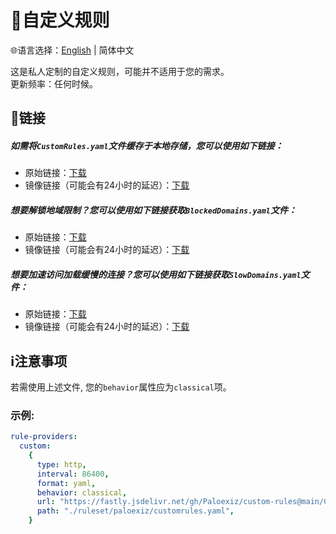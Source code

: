 # 📜自定义规则  
🌐语言选择：[English](README.md)  | 简体中文  
  
这是私人定制的自定义规则，可能并不适用于您的需求。  
更新频率：任何时候。  
## 🔗链接  
##### 如需将`CustomRules.yaml`文件缓存于本地存储，您可以使用如下链接：  
- 原始链接：[下载](https://raw.githubusercontent.com/Paloexiz/custom-rules/main/Clash/CustomRules.yaml)  
- 镜像链接（可能会有24小时的延迟）：[下载](https://fastly.jsdelivr.net/gh/Paloexiz/custom-rules@main/Clash/CustomRules.yaml)  
##### 想要解锁地域限制？您可以使用如下链接获取`BlockedDomains.yaml`文件：  
- 原始链接：[下载](https://raw.githubusercontent.com/Paloexiz/custom-rules/main/Common/Unlock/Clash/BlockedDomains.yaml)  
- 镜像链接（可能会有24小时的延迟）：[下载](https://fastly.jsdelivr.net/gh/Paloexiz/custom-rules@main/Common/Unlock/Clash/BlockedDomains.yaml)  
##### 想要加速访问加载缓慢的连接？您可以使用如下链接获取`SlowDomains.yaml`文件：  
- 原始链接：[下载](https://raw.githubusercontent.com/Paloexiz/custom-rules/main/Common/Boost/Clash/SlowDomains.yaml)  
- 镜像链接（可能会有24小时的延迟）：[下载](https://fastly.jsdelivr.net/gh/Paloexiz/custom-rules@main/Common/Boost/Clash/SlowDomains.yaml)  
## ℹ️注意事项  
若需使用上述文件, 您的`behavior`属性应为`classical`项。  
### 示例:  
```yaml
rule-providers:
  custom:
    {
      type: http,
      interval: 86400,
      format: yaml,
      behavior: classical,
      url: "https://fastly.jsdelivr.net/gh/Paloexiz/custom-rules@main/Clash/CustomRules.yaml",
      path: "./ruleset/paloexiz/customrules.yaml",
    }
```
